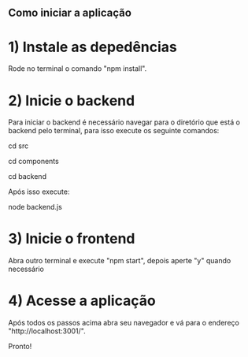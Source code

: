 ## Como iniciar a aplicação

# 1) Instale as depedências

Rode no terminal o comando "npm install".

# 2) Inicie o backend

Para iniciar o backend é necessário navegar para o diretório que está o backend pelo terminal, para isso execute os seguinte comandos:

cd src

cd components

cd backend

Após isso execute:

node backend.js

# 3) Inicie o frontend 

Abra outro terminal e execute "npm start", depois aperte "y" quando necessário

# 4) Acesse a aplicação

Após todos os passos acima abra seu navegador e vá para o endereço "http://localhost:3001/".

Pronto!
